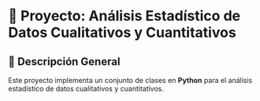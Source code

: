 # 🧮 Proyecto: Análisis Estadístico de Datos Cualitativos y Cuantitativos

## 📘 Descripción General
Este proyecto implementa un conjunto de clases en **Python** para el análisis estadístico de datos cualitativos y cuantitativos.
